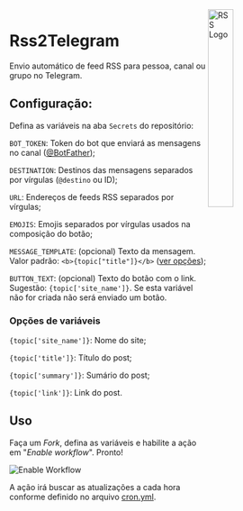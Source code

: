 <img align="right" alt="RSS Logo" width="30%" height="auto" src="https://rss.com/blog/wp-content/uploads/2019/10/social_style_3_rss-512-1.png">

# Rss2Telegram

Envio automático de feed RSS para pessoa, canal ou grupo no Telegram.

## Configuração:

Defina as variáveis na aba `Secrets` do repositório:

`BOT_TOKEN`: Token do bot que enviará as mensagens no canal ([@BotFather](https://t.me/BotFather));

`DESTINATION`: Destinos das mensagens separados por vírgulas (`@destino` ou ID);

`URL`: Endereços de feeds RSS separados por vírgulas;

`EMOJIS`: Emojis separados por vírgulas usados na composição do botão;

`MESSAGE_TEMPLATE`: (opcional) Texto da mensagem. Valor padrão: `<b>{topic["title"]}</b>` ([ver opções](#opções-de-variáveis));

`BUTTON_TEXT`: (opcional) Texto do botão com o link. Sugestão: `{topic['site_name']}`. Se esta variável não for criada não será enviado um botão.

### Opções de variáveis

`{topic['site_name']}`: Nome do site;

`{topic['title']}`: Título do post;

`{topic['summary']}`: Sumário do post;

`{topic['link']}`: Link do post.

## Uso

Faça um *Fork*, defina as variáveis e habilite a ação em "*Enable workflow*". Pronto! 

![Enable Workflow](https://user-images.githubusercontent.com/7331540/178158090-bf774cae-071b-4ac2-ab03-9c5c1132b79e.png)

A ação irá buscar as atualizações a cada hora conforme definido no arquivo [cron.yml](.github/workflows/cron.yml).
